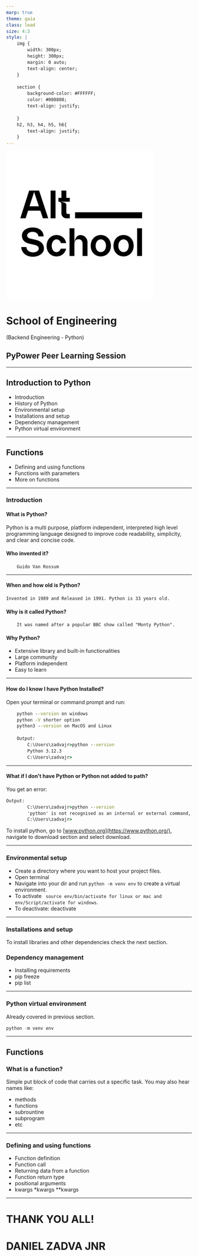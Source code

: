 ```yaml
---
marp: true
theme: gaia
class: lead
size: 4:3
style: |
    img {
        width: 300px;
        height: 300px;
        margin: 0 auto;
        text-align: center;
    }

    section {
        background-color: #FFFFFF;
        color: #080808;
        text-align: justify;

    }
    h2, h3, h4, h5, h6{
        text-align: justify;
    }
---
```


![AltSchool Africa](../assets/alt_school_logo.jpg)
# School of Engineering
(Backend Engineering - Python)
## PyPower Peer Learning Session
---

## Introduction to Python
- Introduction
- History of Python
- Environmental setup
- Installations and setup
- Dependency management
- Python virtual environment
---

## Functions
- Defining and using functions
- Functions with parameters
- More on functions
---

### Introduction
#### What is Python?
Python is a multi purpose, platform independent, interpreted high level programming language designed to improve code readability, simplicity, and clear and concise code.
#### Who invented it?
```
    Guido Van Rossum
```
---

#### When and how old is Python?
```
Invented in 1989 and Released in 1991. Python is 33 years old.
```
#### Why is it called Python?
```
    It was named after a popular BBC show called "Monty Python". 
```
#### Why Python?
- Extensive library and built-in functionalities
- Large community
- Platform independent
- Easy to learn
---
#### How do I know I have Python Installed?
Open your terminal or command prompt and run:
```cmd
    python --version on windows
    python -V shorter option
    python3 --version on MacOS and Linux
    
    Output:
        C:\Users\zadvajr>python --version
        Python 3.12.3
        C:\Users\zadvajr>
```
---
#### What if I don't have Python or Python not added to path?
You get an error:
```cmd
Output:
        C:\Users\zadvajr>python --version
        'python' is not recognised as an internal or external command, operable program or batch file.
        C:\Users\zadvajr>
```
To install python, go to [www.python.org](https://www.python.org/), navigate to download section and select download.

---
### Environmental setup
- Create a directory where you want to host your project files.
- Open terminal
- Navigate into your dir and run ``` python -m venv env ``` to create a virtual environment.
- To activate ``` source env/bin/activate for linux or mac and env/Script/activate for windows```.
- To deactivate: deactivate
---
### Installations and setup
To install libraries and other dependencies check the next section.
### Dependency management
- Installing requirements
- pip freeze
- pip list
---
### Python virtual environment
Already covered in previous section.
```py
python -m venv env
```
---
## Functions
### What is a function?
Simple put block of code that carries out a specific task.
You may also hear names like:
- methods
- functions
- subrountine
- subprogram
- etc
---
### Defining and using functions
- Function definition
- Function call
- Returning data from a function
- Function return type
- positional arguments
- kwargs *kwargs **kwargs
---
# THANK YOU ALL!
# DANIEL ZADVA JNR